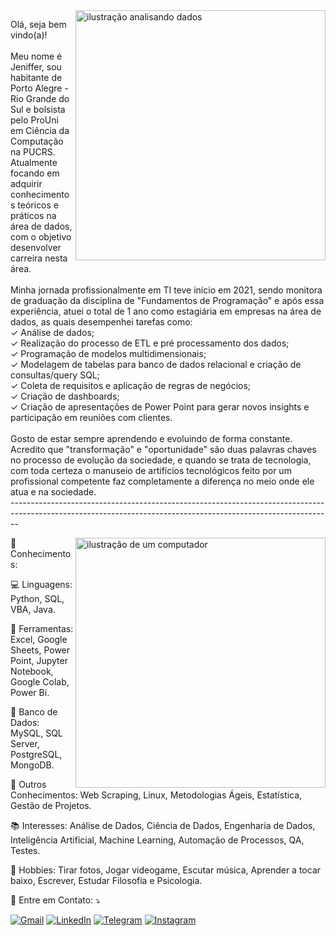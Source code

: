 <img src="https://www.teclaminas.com.br/assets/img/server-img.png" alt="ilustração analisando dados" min-width="400px" max-width="400px" width="400px" align="right">
<p align="left"> 
  Olá, seja bem vindo(a)!<br><br>
  Meu nome é Jeniffer, sou habitante de Porto Alegre - Rio Grande do Sul e bolsista pelo ProUni em Ciência da Computação na PUCRS. Atualmente focando em adquirir conhecimentos teóricos e práticos na área de dados, com o objetivo desenvolver carreira nesta área.<br><br>
  Minha jornada profissionalmente em TI teve início em 2021, sendo monitora de graduação da disciplina de "Fundamentos de Programação" e após essa experiência, atuei o total de 1 ano como estagiária em empresas na área de dados, as quais desempenhei tarefas como: 
  <br>✓ Análise de dados;
  <br>✓ Realização do processo de ETL e pré processamento dos dados;
  <br>✓ Programação de modelos multidimensionais;
  <br>✓ Modelagem de tabelas para banco de dados relacional e criação de consultas/query SQL;
  <br>✓ Coleta de requisitos e aplicação de regras de negócios;
  <br>✓ Criação de dashboards;
  <br>✓ Criação de apresentações de Power Point para gerar novos insights e participação em reuniões com clientes.<br><br>
  Gosto de estar sempre aprendendo e evoluindo de forma constante. Acredito que "transformação" e "oportunidade" são duas palavras chaves no processo de evolução da sociedade, e quando se trata de tecnologia, com toda certeza o manuseio de artifícios tecnológicos feito por um profissional competente faz completamente a diferença no meio onde ele atua e na sociedade. 
<br>--------------------------------------------------------------------------------------------------------------------------------------------------------------
</p>

<img src="https://raw.githubusercontent.com/MicaelliMedeiros/micaellimedeiros/master/image/computer-illustration.png" alt="ilustração de um computador" min-width="400px" max-width="400px" width="400px" align="right">

<p align="left">🌱 Conhecimentos: </p>

<p align="left">
  💻 Linguagens: Python, SQL, VBA, Java.
</p>

<p align="left">
  💼 Ferramentas: Excel, Google Sheets, Power Point, Jupyter Notebook, Google Colab, Power Bi. 
</p>

<p align="left">
  📜 Banco de Dados: MySQL, SQL Server, PostgreSQL, MongoDB. 
</p>

<p align="left">
  🔎 Outros Conhecimentos: Web Scraping, Linux, Metodologias Ágeis, Estatística, Gestão de Projetos. 
</p>

<p align="left">
  📚 Interesses: Análise de Dados, Ciência de Dados, Engenharia de Dados, Inteligência Artificial, Machine Learning, Automação de Processos, QA, Testes. 
</p>

<p align="left">
  🦄 Hobbies: Tirar fotos, Jogar videogame, Escutar música, Aprender a tocar baixo, Escrever, Estudar Filosofia e Psicologia.
</p>

<p align="left">
  💌 Entre em Contato: ⤵️
</p>

<p align="left">
  <a href="mailto:jenifferrborges@gmail.com" title="Gmail">
  <img src="https://img.shields.io/badge/-Gmail-FF0000?style=flat-square&labelColor=FF0000&logo=gmail&logoColor=white&link=mailto:jenifferrborges@gmail.com" alt="Gmail"/></a>

  <a href="https://www.linkedin.com/in/jeniffermborges/" title="LinkedIn">
  <img src="https://img.shields.io/badge/-Linkedin-0e76a8?style=flat-square&logo=Linkedin&logoColor=white&link=https://www.linkedin.com/in/jeniffermborges/" alt="LinkedIn"/></a>

  <a href="http://t.me/jeniffermb" title="Telegram">
  <img src="https://img.shields.io/badge/Telegram-2CA5E0?style=flat-square&logo=telegram&logoColor=white&link=http://t.me/jeniffermb" alt="Telegram"/></a>

  <a href="https://instagram.com/the_coding_effect" title="Instagram">
  <img src="https://img.shields.io/badge/-Instagram-DF0174?style=flat-square&labelColor=DF0174&logo=instagram&logoColor=white&link=https://instagram.com/the_coding_effect" alt="Instagram"/></a>
</p>
